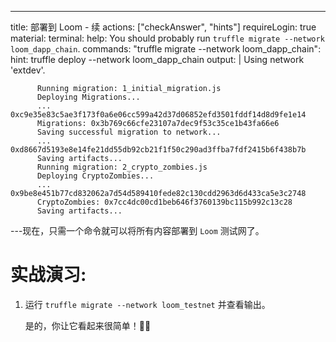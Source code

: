 ---
title: 部署到 Loom - 续
actions: ["checkAnswer", "hints"]
requireLogin: true
material:
  terminal:
    help: You should probably run `truffle migrate --network loom_dapp_chain`.
    commands:
      "truffle migrate --network loom_dapp_chain":
        hint: truffle deploy --network loom_dapp_chain
        output: |
          Using network 'extdev'.

          Running migration: 1_initial_migration.js
          Deploying Migrations...
          ... 0xc9e35e83c5ae3f173f0a6e06cc599a42d37d06852efd3501fddf14d8d9fe1e14
          Migrations: 0x3b769c66cfe23107a7dec9f53c35ce1b43fa66e6
          Saving successful migration to network...
          ... 0xd8667d5193e8e14fe21dd55db92cb21f1f50c290ad3ffba7fdf2415b6f438b7b
          Saving artifacts...
          Running migration: 2_crypto_zombies.js
          Deploying CryptoZombies...
          ... 0x9be8e451b77cd832062a7d54d589410fede82c130cdd2963d6d433ca5e3c2748
          CryptoZombies: 0x7cc4dc00cd1beb646f3760139bc115b992c13c28
          Saving artifacts...
---现在，只需一个命令就可以将所有内容部署到 `Loom` 测试网了。

# 实战演习:

1. 运行 `truffle migrate --network loom_testnet` 并查看输出。

   是的，你让它看起来很简单！💪🏻
